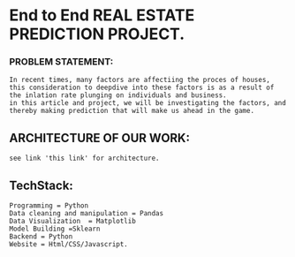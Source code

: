 # End to End REAL ESTATE PREDICTION PROJECT.

### PROBLEM STATEMENT:
    In recent times, many factors are affectiing the proces of houses, this consideration to deepdive into these factors is as a result of the inlation rate plunging on individuals and business.
    in this article and project, we will be investigating the factors, and thereby making prediction that will make us ahead in the game.
## ARCHITECTURE OF OUR WORK:
    see link 'this link' for architecture.

## TechStack:
    Programming = Python
    Data cleaning and manipulation = Pandas
    Data Visualization  = Matplotlib
    Model Building =Sklearn
    Backend = Python
    Website = Html/CSS/Javascript.
